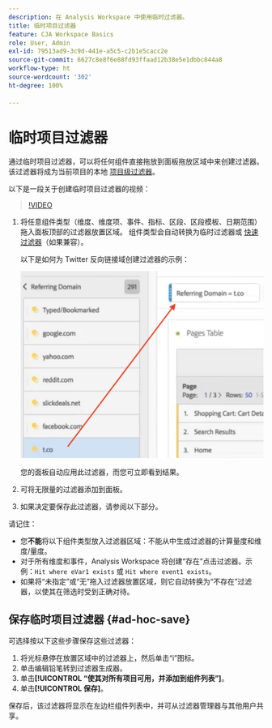 ```yaml
---
description: 在 Analysis Workspace 中使用临时过滤器。
title: 临时项目过滤器
feature: CJA Workspace Basics
role: User, Admin
exl-id: 79513ad9-3c9d-441e-a5c5-c2b1e5cacc2e
source-git-commit: 6627c8e8f6e88fd93ffaad12b38e5e1dbbc844a8
workflow-type: ht
source-wordcount: '302'
ht-degree: 100%

---
```


# 临时项目过滤器

通过临时项目过滤器，可以将任何组件直接拖放到面板拖放区域中来创建过滤器。 该过滤器将成为当前项目的本地 [项目级过滤器](https://experienceleague.adobe.com/docs/analytics-platform/using/cja-components/cja-filters/quick-filters.html)。

以下是一段关于创建临时项目过滤器的视频：

>[!VIDEO](https://video.tv.adobe.com/v/23978/?quality=12)


1. 将任意组件类型（维度、维度项、事件、指标、区段、区段模板、日期范围）拖入面板顶部的过滤器放置区域。 组件类型会自动转换为临时过滤器或 [快速过滤器](/help/components/filters/quick-filters.md)（如果兼容）。

   以下是如何为 Twitter 反向链接域创建过滤器的示例：

   ![](assets/ad-hoc1.png)

   您的面板自动应用此过滤器，而您可立即看到结果。

1. 可将无限量的过滤器添加到面板。
1. 如果决定要保存此过滤器，请参阅以下部分。

请记住：

* 您&#x200B;**不能**&#x200B;将以下组件类型放入过滤器区域：不能从中生成过滤器的计算量度和维度/量度。
* 对于所有维度和事件，Analysis Workspace 将创建“存在”点击过滤器。示例：`Hit where eVar1 exists` 或 `Hit where event1 exists`。
* 如果将“未指定”或“无”拖入过滤器放置区域，则它自动转换为“不存在”过滤器，以使其在筛选时受到正确对待。

## 保存临时项目过滤器 {#ad-hoc-save}

可选择按以下这些步骤保存这些过滤器：

1. 将光标悬停在放置区域中的过滤器上，然后单击“i”图标。
1. 单击编辑铅笔转到过滤器生成器。
1. 单击&#x200B;**[!UICONTROL “使其对所有项目可用，并添加到组件列表”]**。
1. 单击&#x200B;**[!UICONTROL 保存]**。

保存后，该过滤器将显示在左边栏组件列表中，并可从过滤器管理器与其他用户共享。

